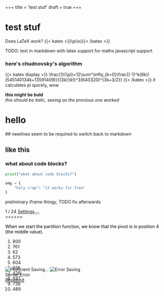 +++
title = 'test stuf'
draft = true
+++


<link rel="stylesheet" href="/lib/normalize.css" type="text/css" />
<link rel="stylesheet" href="/lib/JSAV.css" type="text/css" />
<link rel="stylesheet" href="/lib/odsaMOD-min.css" type="text/css" />
<link rel="stylesheet" href="/lib/jquery.ui.min.css" type="text/css" />
<link rel="stylesheet" href="/lib/odsaStyle-min.css" type="text/css" />
<link rel="stylesheet" href="/lib/accessibility.css" type="text/css" />
<script type="text/javascript" src="/lib/jquery.min.js"></script>
<script type="text/javascript" src="/lib/jquery.migrate.min.js"></script>
<script type="text/javascript" src="//cdnjs.cloudflare.com/ajax/libs/mathjax/2.7.1/MathJax.js?config=TeX-AMS-MML_HTMLorMML"></script>
<script type="text/javascript" src="//cdnjs.cloudflare.com/ajax/libs/localforage/1.9.0/localforage.min.js"></script>
<script type="text/javascript" src="/lib/accessibility.js"></script>
<script type="text/javascript" src="/lib/jquery.ui.min.js"></script>
<script type="text/javascript" src="/lib/jquery.transit.js"></script>
<script type="text/javascript" src="/lib/raphael.js"></script>
<script type="text/javascript" src="/lib/JSAV-min.js"></script>
<script type="text/javascript" src="_static/config.js"></script>
<script type="text/javascript" src="/lib/timeme-min.js"></script>
<script type="text/javascript" src="/lib/odsaUtils-min.js"></script>
<script type="text/javascript" src="/lib/odsaMOD-min.js"></script>
<script type="text/javascript" src="https://cdnjs.cloudflare.com/ajax/libs/d3/4.13.0/d3.min.js"></script>
<script type="text/javascript" src="https://d3js.org/d3-selection-multi.v1.min.js"></script>
<script type="text/javascript" src="/lib/dataStructures.js"></script>
<script type="text/javascript" src="/lib/conceptMap.js"></script>
<script type="text/javascript" src="/AV/Sorting/quicksortCODE.js"></script>
<script type="text/javascript" src="/AV/Sorting/quicksortCON.js"></script>
<script type="text/javascript" src="/AV/Sorting/QuickSortPartitionAnalysisCON.js"></script>
<script type="text/javascript" src="/AV/Sorting/QuickSortWorstCaseCON.js"></script>
<script type="text/javascript" src="/AV/Sorting/QuickSortBestCaseCON.js"></script>
<script type="text/javascript" src="/AV/Sorting/QuickSortAverageCaseCON.js"></script>

# test stuf

Does LaTeX work? {{< katex >}}\pi(x){{< /katex >}}

TODO: text in markdown with latex support for maths
javascript support 

### here's chudnovsky's algorithm
{{< katex display >}}
\frac{1}{\pi}=12\sum^\infty_{k=0}\frac{(-1)^k(6k)!(545140134k+13591409)}{(3k)!(k!)^3(640320)^{3k+3/2}}
{{< /katex >}}
it calculates pi quickly, wow

<b>this might be bold</b>\
<i>this should be italic, seeing as the previous one worked</i>
<h1>hello</h1>
## newlines seem to be required to switch back to markdown

## like this

### what about code blocks?
```py
print("what about code blocks?")

omg = {
    "holy crap": "it works for free"
}
```

preliminary iframe thingy, TODO fix afterwards

<div id="quicksortCON" class="ssAV jsavcontainer" data-points="0.0" data-threshold="1.0" data-type="ss"
    data-required="False" data-short-name="quicksortCON" data-long-name="Quicksort Partition Slideshow" data-exer-id=""
    alt="Quicksort Partition Slideshow" tabindex="-1" voice="false">
    <span class="jsavcounter">1 / 24</span>
    <span class="new"><a class="jsavsettings" href="#">Settings</a><button aria-label="Sound"
            class="jsavsound soundOff"></button></span>
    <div class="jsavcontrols"><span class="jsavbegin" title="Begin">&lt;&lt;</span><span class="jsavbackward"
            title="Backward">&lt;</span><span class="jsavforward" title="Forward">&gt;</span><span class="jsavend"
            title="End">&gt;&gt;</span></div>
    <p class="jsavoutput jsavline">
    <div style="color:black;">When we start the partition function, we know that the pivot is in position 4 (the middle
        value).</div>
    </p>
    <div class="jsavcanvas" style="min-height: 90px; min-width: 850px;">
        <ol class="jsavautoresize jsavcenter jsavindexed jsavarray jsavhorizontalarray" data-visible="true"
            data-autoresize="true" data-center="true" data-layout="array" data-indexed="true"
            data-template="<span class=&quot;jsavvalue&quot;><span class=&quot;jsavvaluelabel&quot;>{{value}}</span></span><span class=&quot;jsavindexlabel&quot;>{{index}}</span>"
            style="height: 60px; width: 301px;">
            <li class="jsavnode jsavindex" style=""><span class="jsavvalue"><span
                        class="jsavvaluelabel">80</span></span><span class="jsavindexlabel">0</span></li>
            <li class="jsavnode jsavindex" style=""><span class="jsavvalue"><span
                        class="jsavvaluelabel">76</span></span><span class="jsavindexlabel">1</span></li>
            <li class="jsavnode jsavindex" style=""><span class="jsavvalue"><span
                        class="jsavvaluelabel">6</span></span><span class="jsavindexlabel">2</span></li>
            <li class="jsavnode jsavindex" style=""><span class="jsavvalue"><span
                        class="jsavvaluelabel">57</span></span><span class="jsavindexlabel">3</span></li>
            <li class="jsavnode jsavindex processing" style=""><span class="jsavvalue"><span
                        class="jsavvaluelabel">60</span></span><span class="jsavindexlabel">4</span></li>
            <li class="jsavnode jsavindex" style=""><span class="jsavvalue"><span
                        class="jsavvaluelabel">85</span></span><span class="jsavindexlabel">5</span></li>
            <li class="jsavnode jsavindex" style=""><span class="jsavvalue"><span
                        class="jsavvaluelabel">42</span></span><span class="jsavindexlabel">6</span></li>
            <li class="jsavnode jsavindex" style=""><span class="jsavvalue"><span
                        class="jsavvaluelabel">83</span></span><span class="jsavindexlabel">7</span></li>
            <li class="jsavnode jsavindex" style=""><span class="jsavvalue"><span
                        class="jsavvaluelabel">73</span></span><span class="jsavindexlabel">8</span></li>
            <li class="jsavnode jsavindex" style=""><span class="jsavvalue"><span
                        class="jsavvaluelabel">48</span></span><span class="jsavindexlabel">9</span></li>
        </ol>
    </div>
    <div class="prof_indicators">
        <img id="quicksortCON_check_mark" class="prof_check_mark" src="_static/Images/green_check.png" alt="Proficient">
        <span id="quicksortCON_cm_saving_msg" class="cm_saving_msg">Saving...</span>
        <span id="quicksortCON_cm_error_msg" class="cm_error_msg">
            <img id="quicksortCON_cm_warning_icon" class="cm_warning_icon" src="_static/Images/warning.png"
                alt="Error Saving"><br>
            Server Error<br>
            <a href="#" class="resubmit_link">Resubmit</a>
        </span>
    </div>
    <div class="jsavshutter"></div>
</div>